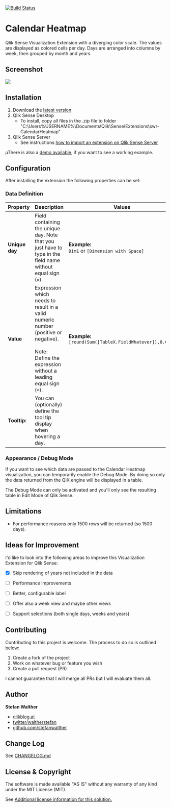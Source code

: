 [![Build Status](https://travis-ci.org/stefanwalther/qsCalendarHeatmap.svg?branch=master)](https://travis-ci.org/stefanwalther/qsCalendarHeatmap)

# Calendar Heatmap
Qlik Sense Visualization Extension with a diverging color scale. The values are displayed as colored cells per day. Days are arranged into columns by week, then grouped by month and years.

## Screenshot

![](https://github.com/stefanwalther/qsCalendarHeatmap/raw/gh-pages/images/Calendar-Heatmap-for-Qlik-Sense_TwoInstances.png)

## Installation

1. Download the [latest version](https://github.com/stefanwalther/qsCalendarHeatmap/raw/master/build/CalendarHeatmap_latest.zip)
2. Qlik Sense Desktop
	* To install, copy all files in the .zip file to folder "C:\Users\%USERNAME%\Documents\Qlik\Sense\Extensions\swr-CalendarHeatmap"
3. Qlik Sense Server
	* See instructions [how to import an extension on Qlik Sense Server](http://help.qlik.com/sense/en-US/online/#../Subsystems/Qlik_Management_Console_help/Content/QMC_Resources_Extensions_AddingExtensions.htm?Highlight=extension)

µThere is also a [demo available](https://github.com/stefanwalther/qsCalendarHeatmap/raw/master/demo/Extension%20-%20Calendar%20View.qvf), if you want to see a working example.

## Configuration

After installing the extension the following properties can be set:

### Data Definition

Property 				| Description 						| Values
-----------------------	| ---------------------------------	| --------------------------
**Unique day**			| Field containing the unique day. Note that you just have to type in the field name without equal sign (`=`). | **Example:**<br/> `Dim1` or `[Dimension with Space]`
**Value**				| Expression which needs to result in a valid numeric number (positive or negative).<br/><br/>Note: Define the expression without a leading equal sign (`=`). | **Example:**<br/> `[round(Sum([TableX.FieldWhatever]),0.001)`
**Tooltip:**			| You can (optionally) define the tool tip display when hovering a day.

### Appearance / Debug Mode
If you want to see which data are passed to the Calendar Heatmap visualization, you can temporarily enable the Debug Mode. By doing so only the data returned from the QIX engine will be displayed in a table.

The Debug Mode can only be activated and you'll only see the resulting table in Edit Mode of Qlik Sense.

## Limitations
* For performance reasons only 1500 rows will be returned (so 1500 days).

## Ideas for Improvement
I'd like to look into the following areas to improve this Visualization Extension for Qlik Sense:

- [x] Skip rendering of years not included in the data
- [ ] Performance improvements
- [ ] Better, configurable label
- [ ] Offer also a week view and maybe other views
- [ ] Support selections (both single days, weeks and years)


## Contributing
Contributing to this project is welcome. The process to do so is outlined below:

1. Create a fork of the project
2. Work on whatever bug or feature you wish
3. Create a pull request (PR)

I cannot guarantee that I will merge all PRs but I will evaluate them all.

## Author

**Stefan Walther**
* [qlikblog.at](http://www.qlikblog.at)
* [twitter/waltherstefan](http://twitter.com/waltherstefan)
* [github.com/stefanwalther](http://github.com/stefanwalther)


## Change Log

See [CHANGELOG.md](https://github.com/stefanwalther/qsCalendarHeatmap/blob/master/CHANGELOG.md)

## License & Copyright
The software is made available "AS IS" without any warranty of any kind under the MIT License (MIT).

See [Additional license information for this solution.](https://github.com/stefanwalther/qsCalendarHeatmap/blob/master/LICENSE.md)
